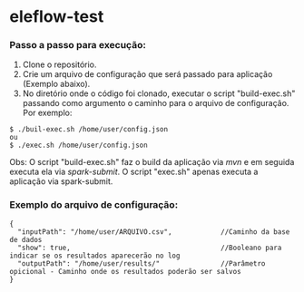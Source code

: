 # eleflow-test

### Passo a passo para execução:

1. Clone o repositório.
2. Crie um arquivo de configuração que será passado para aplicação (Exemplo abaixo).
3. No diretório onde o código foi clonado, executar o script "build-exec.sh" passando como argumento o caminho para o arquivo de configuração. Por exemplo:
~~~ 
$ ./buil-exec.sh /home/user/config.json
ou
$ ./exec.sh /home/user/config.json
~~~

Obs: O script "build-exec.sh" faz o build da aplicação via *mvn* e em seguida executa ela via *spark-submit*. O script "exec.sh" apenas executa a aplicação via spark-submit.
    

### Exemplo do arquivo de configuração:
~~~
{
  "inputPath": "/home/user/ARQUIVO.csv",            //Caminho da base de dados
  "show": true,                                     //Booleano para indicar se os resultados aparecerão no log 
  "outputPath": "/home/user/results/"               //Parâmetro opicional - Caminho onde os resultados poderão ser salvos
}
~~~


  
